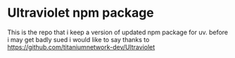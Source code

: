 # Ultraviolet npm package
This is the repo that i keep a version of updated npm package for uv.
before i may get badly sued i would like to say thanks to https://github.com/titaniumnetwork-dev/Ultraviolet
